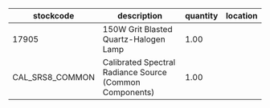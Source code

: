 |stockcode|description|quantity|location|
|---------|-----------|--------|--------|
|17905|150W Grit Blasted Quartz-Halogen Lamp|1.00||
|CAL_SRS8_COMMON|Calibrated Spectral Radiance Source (Common Components)|1.00||
